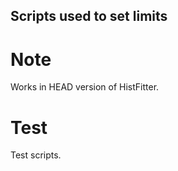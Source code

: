 Scripts used to set limits
---------------------

# Note
Works in HEAD version of HistFitter.


# Test
Test scripts.
